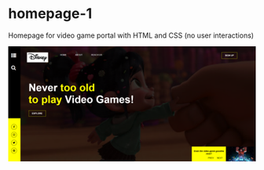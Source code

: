 # homepage-1
Homepage for video game portal with HTML and CSS (no user interactions)

![Screenshot 1](/screenshot-1.png)
